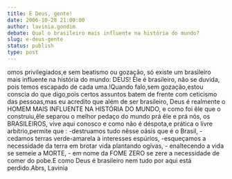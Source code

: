 ```yaml
---
title: È Deus, gente!
date: 2006-10-28 21:00:00
author: lavinia.gondim
debate: Qual o brasileiro mais influente na história do mundo?    
slug: e-deus-gente
status: publish 
type: post
---
```


omos privilegiados,e sem beatismo ou gozação, só existe um brasileiro mais influente na história do mundo: DEUS! Êle é brasileiro, não se duvida, pois temos escapado de cada uma.!Quando falo,sem gozação,estou conscia do que digo,pois certos assuntos batem de frente com ceticismo das pessoas,mas eu acredito que além de ser brasileiro, Deus é realmente o HOMEM MAIS INFLUENTE NA HISTÓRIA DO MUNDO, e como foi êle que o construiu,êle separou o melhor pedaço do mundo prá êle e prá nós, os BRASILEIROS, vive aqui conosco e como não é déspota,e prática o livre arbítrio,permite que : -destruamos tudo nêsse oásis que é o Brasil, -cedamos terras verde-amarela à interesses espúrios, -esqueçamos a necessidade da terra em brotar vida plantando ogivas, - enaltecendo a vida se semeie a MORTE, - em nome da FOME ZERO se zere a necessidade de comer do pobe.E como Deus é brasileiro nem tudo por aqui está perdido.Abrs, Lavinia

